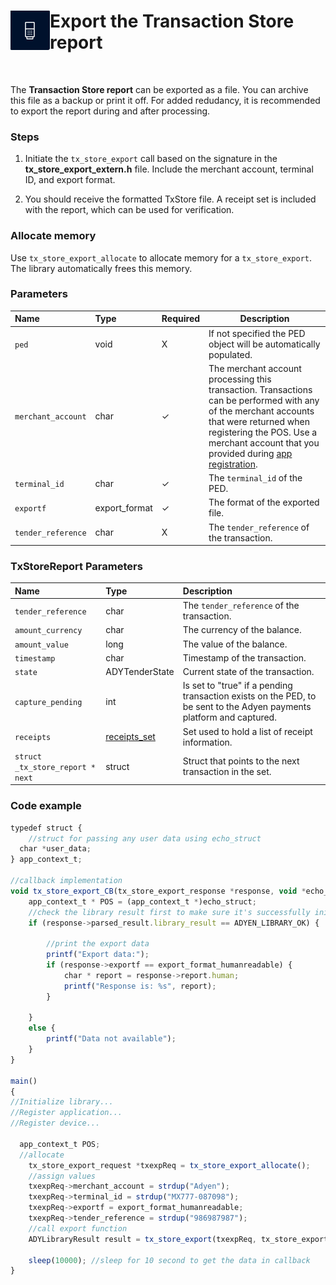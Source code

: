 <div>
<img src="https://raw.githubusercontent.com/SASutherland/TechnicalWriter/master/Icon.PNG" align="left" vertical-align:"top">
<h1>Export the Transaction Store report</h1>
</div>
<p>
&nbsp
<p>

The **Transaction Store report** can be exported as a file. You can archive this file as a backup or print it off. For added redudancy, it is recommended to export the report during and after processing.

### Steps

1. Initiate the `tx_store_export` call based on the signature in the **tx_store_export_extern.h** file. Include the merchant account, terminal ID, and export format.

2. You should receive the formatted TxStore file. A receipt set is included with the report, which can be used for verification. 

### Allocate memory

Use `tx_store_export_allocate` to allocate memory for a `tx_store_export`. The library automatically frees this memory.  

### Parameters 

| Name | Type | Required | Description |
|:-----|:-----|:---------|-------------|
|`ped`| void | X | If not specified the PED object will be automatically populated. |
|`merchant_account`| char | ✓ | The merchant account processing this transaction. Transactions can be performed with any of the merchant accounts that were returned when registering the POS. Use a merchant account that you provided during [app registration](https://docs.adyen.com/point-of-sale/classic-library-integrations/com-extension-for-windows-integration/key-steps-com-extension/register-the-application-with-adyen-com-extension). |
|`terminal_id` | char | ✓ | The `terminal_id` of the PED. |
|`exportf` | export_format | ✓ | The format of the exported file. |
|`tender_reference` | char | X | The `tender_reference` of the transaction. |

### TxStoreReport Parameters

| Name | Type | Description |
|:-----|:-----|:------------|
|`tender_reference`| char | The `tender_reference` of the transaction.|
|`amount_currency`| char | The currency of the balance.  |
|`amount_value` | long | The value of the balance.|
|`timestamp`| char | Timestamp of the transaction. |
|`state`| ADYTenderState | 	Current state of the transaction. |
|`capture_pending`| int | Is set to "true" if a pending transaction exists on the PED, to be sent to the Adyen payments platform and captured. |
|`receipts`| [receipts_set](https://docs.adyen.com/point-of-sale/classic-library-integrations/c-library-integration/structs/receipt_set) | Set used to hold a list of receipt information. |
|`struct _tx_store_report * next` | struct | Struct that points to the next transaction in the set. |

### Code example

```TypeScript
typedef struct {
	//struct for passing any user data using echo_struct
  char *user_data;
} app_context_t;
 
//callback implementation
void tx_store_export_CB(tx_store_export_response *response, void *echo_struct) { 
	app_context_t * POS = (app_context_t *)echo_struct;
	//check the library result first to make sure it's successfully initialized
	if (response->parsed_result.library_result == ADYEN_LIBRARY_OK) {

		//print the export data
		printf("Export data:");
		if (response->exportf == export_format_humanreadable) {
			char * report = response->report.human;
			printf("Response is: %s", report);
		}

	} 
	else {
		printf("Data not available");
	}
}
 
main()
{
//Initialize library...
//Register application...
//Register device...

  app_context_t POS;
  //allocate
    tx_store_export_request *txexpReq = tx_store_export_allocate();
    //assign values
    txexpReq->merchant_account = strdup("Adyen");
    txexpReq->terminal_id = strdup("MX777-087098");
    txexpReq->exportf = export_format_humanreadable;
    txexpReq->tender_reference = strdup("986987987");
    //call export function
    ADYLibraryResult result = tx_store_export(txexpReq, tx_store_export_CB, &POS);

    sleep(10000); //sleep for 10 second to get the data in callback
}
```
